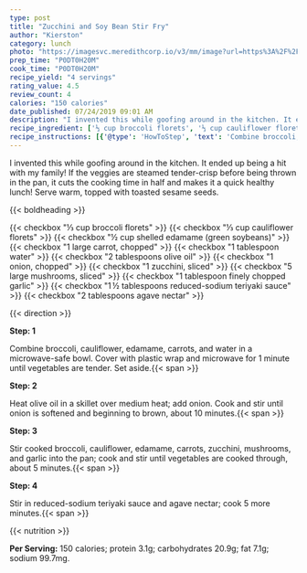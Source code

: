 ```yaml
---
type: post
title: "Zucchini and Soy Bean Stir Fry"
author: "Kierston"
category: lunch
photo: "https://imagesvc.meredithcorp.io/v3/mm/image?url=https%3A%2F%2Fimages.media-allrecipes.com%2Fuserphotos%2F1024166.jpg"
prep_time: "P0DT0H20M"
cook_time: "P0DT0H20M"
recipe_yield: "4 servings"
rating_value: 4.5
review_count: 4
calories: "150 calories"
date_published: 07/24/2019 09:01 AM
description: "I invented this while goofing around in the kitchen. It ended up being a hit with my family! If the veggies are steamed tender-crisp before being thrown in the pan, it cuts the cooking time in half and makes it a quick healthy lunch! Serve warm, topped with toasted sesame seeds."
recipe_ingredient: ['⅓ cup broccoli florets', '⅓ cup cauliflower florets', '½ cup shelled edamame (green soybeans)', '1 large carrot, chopped', '1 tablespoon water', '2 tablespoons olive oil', '1 onion, chopped', '1 zucchini, sliced', '5 large mushrooms, sliced', '1 tablespoon finely chopped garlic', '1\u2009½ tablespoons reduced-sodium teriyaki sauce', '2 tablespoons agave nectar']
recipe_instructions: [{'@type': 'HowToStep', 'text': 'Combine broccoli, cauliflower, edamame, carrots, and water in a microwave-safe bowl.  Cover with plastic wrap and microwave for 1 minute until vegetables are tender. Set aside.\n'}, {'@type': 'HowToStep', 'text': 'Heat olive oil in a skillet over medium heat; add onion. Cook and stir until onion is softened and beginning to brown, about 10 minutes.\n'}, {'@type': 'HowToStep', 'text': 'Stir cooked broccoli, cauliflower, edamame, carrots, zucchini, mushrooms, and garlic into the pan; cook and stir until vegetables are cooked through, about 5 minutes.\n'}, {'@type': 'HowToStep', 'text': 'Stir in reduced-sodium teriyaki sauce and agave nectar; cook 5 more minutes.\n'}]
---
```


I invented this while goofing around in the kitchen. It ended up being a hit with my family! If the veggies are steamed tender-crisp before being thrown in the pan, it cuts the cooking time in half and makes it a quick healthy lunch! Serve warm, topped with toasted sesame seeds. 

{{< boldheading >}}

{{< checkbox "⅓ cup broccoli florets" >}}
{{< checkbox "⅓ cup cauliflower florets" >}}
{{< checkbox "½ cup shelled edamame (green soybeans)" >}}
{{< checkbox "1 large carrot, chopped" >}}
{{< checkbox "1 tablespoon water" >}}
{{< checkbox "2 tablespoons olive oil" >}}
{{< checkbox "1  onion, chopped" >}}
{{< checkbox "1  zucchini, sliced" >}}
{{< checkbox "5 large mushrooms, sliced" >}}
{{< checkbox "1 tablespoon finely chopped garlic" >}}
{{< checkbox "1 ½ tablespoons reduced-sodium teriyaki sauce" >}}
{{< checkbox "2 tablespoons agave nectar" >}}


{{< direction >}}

**Step: 1**

Combine broccoli, cauliflower, edamame, carrots, and water in a microwave-safe bowl.  Cover with plastic wrap and microwave for 1 minute until vegetables are tender. Set aside.{{< span >}}

**Step: 2**

Heat olive oil in a skillet over medium heat; add onion. Cook and stir until onion is softened and beginning to brown, about 10 minutes.{{< span >}}

**Step: 3**

Stir cooked broccoli, cauliflower, edamame, carrots, zucchini, mushrooms, and garlic into the pan; cook and stir until vegetables are cooked through, about 5 minutes.{{< span >}}

**Step: 4**

Stir in reduced-sodium teriyaki sauce and agave nectar; cook 5 more minutes.{{< span >}}

{{< nutrition >}}

**Per Serving:** 150 calories; protein 3.1g; carbohydrates 20.9g; fat 7.1g; sodium 99.7mg.